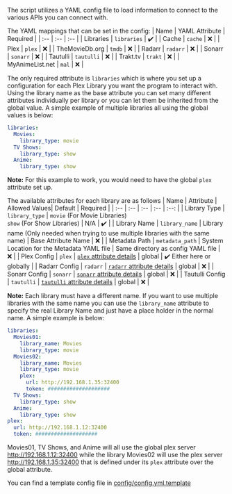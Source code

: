 The script utilizes a YAML config file to load information to connect to the various APIs you can connect with. 

The YAML mappings that can be set in the config:
| Name | YAML Attribute | Required |
| :-- | :-- | :-- |
| Libraries | `libraries` | :heavy_check_mark: |
| Cache | `cache` | :x: |
| Plex | `plex` | :x: |
| TheMovieDb.org | `tmdb` | :x: |
| Radarr | `radarr` | :x: |
| Sonarr | `sonarr` | :x: |
| Tautulli | `tautulli` | :x: |
| Trakt.tv | `trakt` | :x: |
| MyAnimeList.net | `mal` | :x: |

The only required attribute is `libraries` which is where you set up a configuration for each Plex Library you want the program to interact with. Using the library name as the base attribute you can set many different attributes individually per library or you can let them be inherited from the global value. A simple example of multiple libraries all using the global values is below:

```yaml
libraries:
  Movies:
    library_type: movie
  TV Shows:
    library_type: show
  Anime:
    library_type: show
```
**Note:** For this example to work, you would need to have the global `plex` attribute set up.

The available attributes for each library are as follows
| Name | Attribute | Allowed Values| Default | Required |
| :-- | :-- | :-- | :-- | :--: |
| Library Type | `library_type` | `movie` (For Movie Libraries)<br>`show` (For Show Libraries) | N/A | :heavy_check_mark: |
| Library Name | `library_name` | Library name (Only needed when trying to use multiple libraries with the same name) | Base Attribute Name | :x: |
| Metadata Path | `metadata_path` | System Location for the Metadata YAML file | Same directory as config YAML file | :x: |
| Plex Config | `plex` | [`plex` attribute details](https://github.com/meisnate12/Plex-Meta-Manager/wiki/Plex-Attributes) | global | :heavy_check_mark: Either here or globally |
| Radarr Config | `radarr` | [`radarr` attribute details](https://github.com/meisnate12/Plex-Meta-Manager/wiki/Radarr-Attributes) | global | :x: |
| Sonarr Config | `sonarr` | [`sonarr` attribute details](https://github.com/meisnate12/Plex-Meta-Manager/wiki/Sonarr-Attributes) | global | :x: |
| Tautulli Config | `tautulli` | [`tautulli` attribute details](https://github.com/meisnate12/Plex-Meta-Manager/wiki/Tautulli-Attributes) | global | :x: |

**Note:** Each library must have a different name. If you want to use multiple libraries with the same name you can use the `library_name` attribute to specify the real Library Name and just have a place holder in the normal name. A simple example is below:

```yaml
libraries:
  Movies01:
    library_name: Movies
    library_type: movie
  Movies02:
    library_name: Movies
    library_type: movie
    plex:
      url: http://192.168.1.35:32400
      token: ####################
  TV Shows:
    library_type: show
  Anime:
    library_type: show
plex:
  url: http://192.168.1.12:32400
  token: ####################
```

Movies01, TV Shows, and Anime will all use the global plex server http://192.168.1.12:32400 while the library Movies02 will use the plex server http://192.168.1.35:32400 that is defined under its `plex` attribute over the global attribute.

You can find a template config file in [config/config.yml.template](config/config.yml.template)